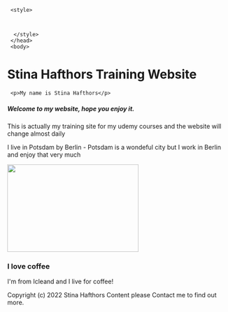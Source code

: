 
<html>
 <head>
    <meta charset="utf-8">
     <head><title>Stina H Test training Webstie - Udemy Student</title>

      
     <style>
 

 
      </style>
     </head>
     <body> 

     
  
  <h1>Stina Hafthors Training Website</h1>

     <p>My name is Stina Hafthors</p>
     
   <h5>Welcome to my website, hope you enjoy it.</h5>
   
   <p>This is actually my training site for my udemy courses and the website will change almost daily</p>

   <p>I live in Potsdam by Berlin - Potsdam is a wondeful city but I work in Berlin and enjoy that very much</p>

   <img src="https://i.giphy.com/media/v1.Y2lkPTc5MGI3NjExaDdlN2Q5NnJzcTQzZ3JtM3Rva281aGF5NTMweWt5eHVsejJ0ZmVheSZlcD12MV9pbnRlcm5hbF9naWZfYnlfaWQmY3Q9Zw/mBLYrKaZJACmtum22X/giphy.gif" width="300" height="200">

<h3>I love coffee</h3>

<p>I'm from Icleand and I live for coffee!</p>

    



<footer class="footer">Copyright (c) 2022 Stina Hafthors Content please Contact
    me to find out more.</footer>
</footer>

</body>
</html>
